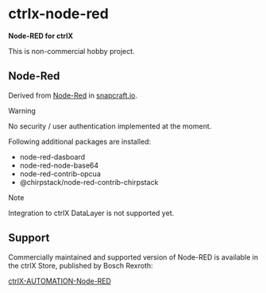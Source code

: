 # ctrlx-node-red
**Node-RED for ctrlX**

This is non-commercial hobby project.

## Node-Red

Derived from [Node-Red](https://snapcraft.io/node-red) in [snapcraft.io](https://snapcraft.io/).

>[!WARNING]
> No security / user authentication implemented at the moment.

Following additional packages are installed:
- node-red-dasboard
- node-red-node-base64
- node-red-contrib-opcua
- @chirpstack/node-red-contrib-chirpstack

>[!NOTE]
> Integration to ctrlX DataLayer is not supported yet.

## Support

Commercially maintained and supported version of Node-RED is available in the ctrlX Store, published by Bosch Rexroth:

[ctrlX-AUTOMATION-Node-RED](https://developer.community.boschrexroth.com/t5/Store-and-How-to/ctrlX-AUTOMATION-Node-RED/ba-p/22366)
